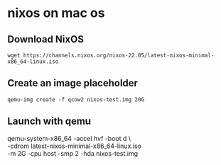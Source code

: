 # nixos on mac os

## Download NixOS

```
wget https://channels.nixos.org/nixos-22.05/latest-nixos-minimal-x86_64-linux.iso
```

## Create an image placeholder
```
qemu-img create -f qcow2 nixos-test.img 20G
```

## Launch with qemu 

qemu-system-x86_64 -accel hvf -boot d \    
-cdrom latest-nixos-minimal-x86_64-linux.iso \
-m 2G -cpu host -smp 2 -hda nixos-test.img